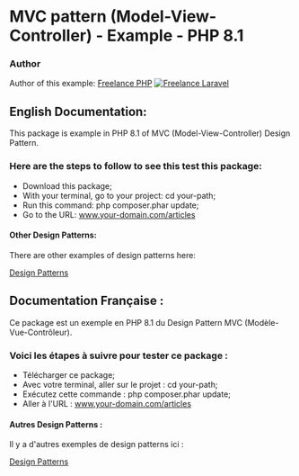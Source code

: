 # MVC pattern (Model-View-Controller) - Example - PHP 8.1


### Author

Author of this example:
[Freelance PHP](https://www.devandweb.fr)
[![Freelance Laravel](https://raw.githubusercontent.com/s-damian/medias/main/daw-freelance-developer.png)](https://www.devandweb.fr)


## English Documentation:

This package is example in PHP 8.1 of MVC (Model-View-Controller) Design Pattern.

### Here are the steps to follow to see this test this package:

* Download this package;
* With your terminal, go to your project: cd your-path;
* Run this command: php composer.phar update;
* Go to the URL: www.your-domain.com/articles


#### Other Design Patterns:

There are other examples of design patterns here:

[Design Patterns](https://github.com/s-damian/design-patterns-php)


## Documentation Française :

Ce package est un exemple en PHP 8.1 du Design Pattern MVC (Modèle-Vue-Contrôleur).

### Voici les étapes à suivre pour tester ce package :

* Télécharger ce package;
* Avec votre terminal, aller sur le projet : cd your-path;
* Exécutez cette commande : php composer.phar update;
* Aller à l'URL : www.your-domain.com/articles


#### Autres Design Patterns :

Il y a d'autres exemples de design patterns ici :

[Design Patterns](https://github.com/s-damian/design-patterns-php)
